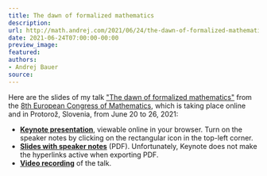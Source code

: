 ```yaml
---
title: The dawn of formalized mathematics
description:
url: http://math.andrej.com/2021/06/24/the-dawn-of-formalized-mathematics/
date: 2021-06-24T07:00:00-00:00
preview_image:
featured:
authors:
- Andrej Bauer
source:
---
```


<p>Here are the slides of my talk <a href="https://8ecm.si/system/admin/abstracts/pdfs/000/001/117/original/andrej-bauer.pdf">&quot;The dawn of formalized mathematics&quot;</a> from the <a href="https://8ecm.si">8th European Congress of Mathematics</a>, which is taking place online and in Protoro&#382;, Slovenia, from June 20 to 26, 2021:</p>

<ul>
  <li><a href="https://www.icloud.com/keynote/0Gkr1yM7XY-31aQleWf-fiW7A#The_Dawn_of_Formalized_Mathematics"><strong>Keynote presentation</strong></a>, viewable online in your browser. Turn on the speaker notes by clicking on the rectangular icon in the top-left corner.</li>
  <li><a href="http://math.andrej.com/asset/data/the-dawn-of-formalized-mathematics.pdf"><strong>Slides with speaker notes</strong></a> (PDF). Unfortunately, Keynote does not make the hyperlinks active when exporting PDF.</li>
  <li><a href="https://youtu.be/zp6WleEjHUg - [429 Too Many Requests]"><strong>Video recording</strong></a> of the talk.</li>
</ul>
